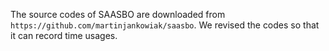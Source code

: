 The source codes of SAASBO are downloaded from `https://github.com/martinjankowiak/saasbo`. We revised the codes so that it can record time usages. 
